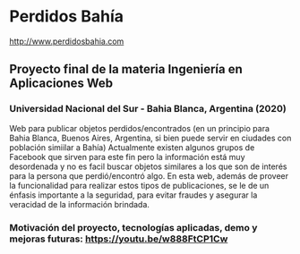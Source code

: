 # Perdidos Bahía

http://www.perdidosbahia.com

## Proyecto final de la materia Ingeniería en Aplicaciones Web ##
### Universidad Nacional del Sur - Bahia Blanca, Argentina (2020) ###

Web para publicar objetos perdidos/encontrados (en un principio para Bahia Blanca, Buenos Aires, Argentina, si bien puede servir en ciudades con población simiilar a Bahía)
Actualmente existen algunos grupos de Facebook que sirven para este fin pero la información está muy desordenada y no es facil buscar objetos similares a los que son de interés para la persona que perdió/encontró algo.
En esta web, además de proveer la funcionalidad para realizar estos tipos de publicaciones, se le de un énfasis importante a la seguridad, para evitar fraudes y asegurar la veracidad de la información brindada.

### Motivación del proyecto, tecnologías aplicadas, demo y mejoras futuras: https://youtu.be/w888FtCP1Cw
